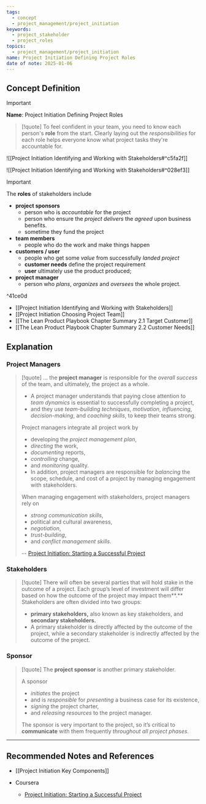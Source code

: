```yaml
---
tags:
  - concept
  - project_management/project_initiation
keywords:
  - project_stakeholder
  - project_roles
topics:
  - project_management/project_initiation
name: Project Initiation Defining Project Roles
date of note: 2025-01-06
---
```


## Concept Definition

>[!important]
>**Name**: Project Initiation Defining Project Roles

>[!quote]
>To feel confident in your team, you need to know each person's **role** from the start. Clearly laying out the *responsibilities* for each role helps everyone know what project tasks they're accountable for.

![[Project Initiation Identifying and Working with Stakeholders#^c5fa2f]]

![[Project Initiation Identifying and Working with Stakeholders#^028ef3]]

>[!important]
>The **roles** of stakeholders include
>- **project sponsors**
>	- person who is *accountable* for the project
>	- person who ensure the *project delivers* the *agreed* upon business benefits.
>	- sometime they fund the project
>- **team members**
>	- people who do the work and make things happen
>- **customers / user**
>	- people who get some *value* from successfully *landed project*
>	- **customer needs** define the project requirement
>	- **user** ultimately use the product produced;
>- **project manager**
>	- person who *plans*, *organizes* and *oversees* the whole project.
>	  

^41ce0d

- [[Project Initiation Identifying and Working with Stakeholders]]
- [[Project Initiation Choosing Project Team]]
- [[The Lean Product Playbook Chapter Summary 2.1 Target Customer]]
- [[The Lean Product Playbook Chapter Summary 2.2 Customer Needs]]



## Explanation

### Project Managers

>[!quote]
>...  the **project manager** is responsible for the *overall success* of the team, and ultimately, the project as a whole. 
>- A project manager understands that paying close attention to *team dynamics* is essential to successfully completing a project, 
>- and they use *team-building techniques*, *motivation*, *influencing*, *decision-making*, and *coaching skills*, to keep their teams strong. 
>
>Project managers integrate all project work by 
>- developing the *project management plan*, 
>- *directing* the work, 
>- *documenting* reports, 
>- *controlling* change, 
>- and *monitoring* quality. 
>- In addition, project managers are responsible for *balancing* the scope, schedule, and cost of a project by managing engagement with stakeholders. 
>
>When managing engagement with stakeholders, project managers rely on 
>- *strong communication skills*, 
>- political and cultural awareness, 
>- *negotiation*, 
>- *trust-building*, 
>- and *conflict management skills*.
>
>-- [Project Initiation: Starting a Successful Project](https://www.coursera.org/learn/project-initiation-google/home/welcome)

### Stakeholders

>[!quote]
>There will often be several parties that will hold stake in the outcome of a project. Each group’s level of investment will differ based on how the outcome of the project may impact them**.** Stakeholders are often divided into two groups: 
>- **primary stakeholders,** also known as key stakeholders, and **secondary stakeholders.** 
>- A primary stakeholder is directly affected by the outcome of the project, while a secondary stakeholder is indirectly affected by the outcome of the project.

### Sponsor


>[!quote]
>The **project sponsor** is another primary stakeholder. 
>
>A sponsor 
>- *initiates* the project 
>- and is *responsible* for *presenting* a business case for its existence, 
>- *signing* the project charter, 
>- and *releasing resources* to the project manager. 
>
>The sponsor is very important to the project, so it’s critical to **communicate** with them frequently *throughout all project phases*.




-----------
##  Recommended Notes and References

- [[Project Initiation Key Components]]

- Coursera
	- [Project Initiation: Starting a Successful Project](https://www.coursera.org/learn/project-initiation-google/home/welcome)